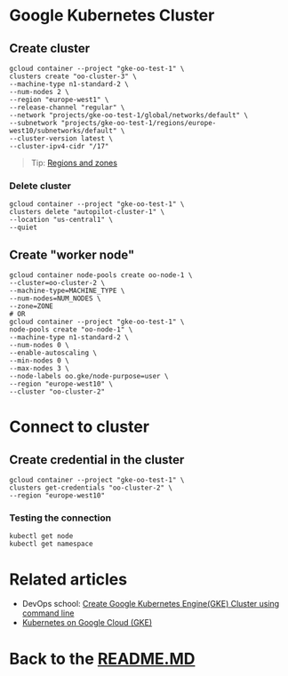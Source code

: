 # Google Kubernetes Cluster

## Create cluster

```shell
gcloud container --project "gke-oo-test-1" \
clusters create "oo-cluster-3" \
--machine-type n1-standard-2 \
--num-nodes 2 \
--region "europe-west1" \
--release-channel "regular" \
--network "projects/gke-oo-test-1/global/networks/default" \
--subnetwork "projects/gke-oo-test-1/regions/europe-west10/subnetworks/default" \
--cluster-version latest \
--cluster-ipv4-cidr "/17"
```

> Tip: [Regions and zones][vm_and_regio]

### Delete cluster

```shell
gcloud container --project "gke-oo-test-1" \
clusters delete "autopilot-cluster-1" \
--location "us-central1" \
--quiet
```

## Create "worker node"

```shell
gcloud container node-pools create oo-node-1 \
--cluster=oo-cluster-2 \
--machine-type=MACHINE_TYPE \
--num-nodes=NUM_NODES \
--zone=ZONE
# OR
gcloud container --project "gke-oo-test-1" \
node-pools create "oo-node-1" \
--machine-type n1-standard-2 \
--num-nodes 0 \
--enable-autoscaling \
--min-nodes 0 \
--max-nodes 3 \
--node-labels oo.gke/node-purpose=user \
--region "europe-west10" \
--cluster "oo-cluster-2"
```

# Connect to cluster

## Create credential in the cluster

```shell
gcloud container --project "gke-oo-test-1" \
clusters get-credentials "oo-cluster-2" \
--region "europe-west10"
```

### Testing the connection

```shell
kubectl get node
kubectl get namespace
```

# Related articles

* DevOps school: [Create Google Kubernetes Engine(GKE) Cluster using command line][devops_school]
* [Kubernetes on Google Cloud (GKE)][step_zero_gcp]

# Back to the [README.MD][readme]

[readme]:<../README.MD>

[devops_school]:<https://www.devopsschool.com/blog/create-google-kubernetes-enginegke-cluster-using-command-line/>

[step_zero_gcp]:<https://z2jh.jupyter.org/en/latest/kubernetes/google/step-zero-gcp.html>

[vm_and_regio]:<https://cloud.google.com/compute/docs/regions-zones/#available>
